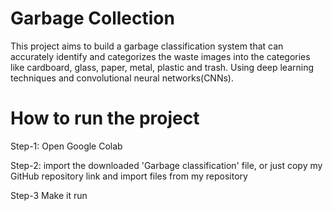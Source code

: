 # Garbage Collection

This project aims to build a garbage classification system that can accurately identify and categorizes the waste images into the categories like cardboard, glass, paper, metal, plastic and trash. Using deep learning techniques and convolutional neural networks(CNNs).

# How to run the project

Step-1: Open Google Colab

Step-2: import the downloaded 'Garbage classification' file, or just copy my GitHub repository link and import files from my repository 

Step-3 Make it run 
